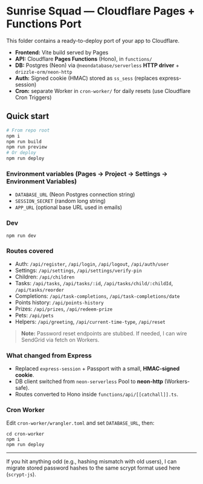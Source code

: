 # Sunrise Squad — Cloudflare Pages + Functions Port

This folder contains a ready-to-deploy port of your app to Cloudflare.
- **Frontend:** Vite build served by Pages
- **API:** Cloudflare **Pages Functions** (Hono), in `functions/`
- **DB:** Postgres (Neon) via `@neondatabase/serverless` **HTTP driver** + `drizzle-orm/neon-http`
- **Auth:** Signed cookie (HMAC) stored as `ss_sess` (replaces express-session)
- **Cron:** separate Worker in `cron-worker/` for daily resets (use Cloudflare Cron Triggers)

## Quick start

```bash
# From repo root
npm i
npm run build
npm run preview
# Or deploy
npm run deploy
```

### Environment variables (Pages → Project → Settings → Environment Variables)
- `DATABASE_URL`  (Neon Postgres connection string)
- `SESSION_SECRET` (random long string)
- `APP_URL` (optional base URL used in emails)

### Dev
```
npm run dev
```

### Routes covered
- Auth: `/api/register`, `/api/login`, `/api/logout`, `/api/auth/user`
- Settings: `/api/settings`, `/api/settings/verify-pin`
- Children: `/api/children`
- Tasks: `/api/tasks`, `/api/tasks/:id`, `/api/tasks/child/:childId`, `/api/tasks/reorder`
- Completions: `/api/task-completions`, `/api/task-completions/date`
- Points history: `/api/points-history`
- Prizes: `/api/prizes`, `/api/redeem-prize`
- Pets: `/api/pets`
- Helpers: `/api/greeting`, `/api/current-time-type`, `/api/reset`

> **Note:** Password reset endpoints are stubbed. If needed, I can wire SendGrid via fetch on Workers.

### What changed from Express
- Replaced `express-session` + Passport with a small, **HMAC-signed cookie**.
- DB client switched from `neon-serverless` Pool to **neon-http** (Workers-safe).
- Routes converted to Hono inside `functions/api/[[catchall]].ts`.

### Cron Worker
Edit `cron-worker/wrangler.toml` and set `DATABASE_URL`, then:
```
cd cron-worker
npm i
npm run deploy
```

---

If you hit anything odd (e.g., hashing mismatch with old users), I can migrate stored password hashes to the same scrypt format used here (`scrypt-js`).

